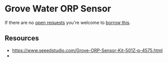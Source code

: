 # Grove Water ORP Sensor
If there are no [open requests](../../../../issues?q=is%3Aissue+is%3Aopen+%22Grove+Water+ORP+Sensor%22+in%3Atitle) you're welcome to [borrow this](../../../../issues/new?title=Borrow+request+for+Grove+Water+ORP+Sensor&body=1+piece+of+%5Bthis%5D%28..%2Fblob%2Fmain%2F.%2FHardware%2FSensors%2FGrove_Water_ORP_Sensor.md%29+for+~2+weeks.).

## Resources
- https://www.seeedstudio.com/Grove-ORP-Sensor-Kit-501Z-p-4575.html
- 
